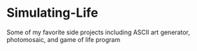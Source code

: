 # Simulating-Life
Some of my favorite side projects including ASCII art generator, photomosaic, and game of life program
